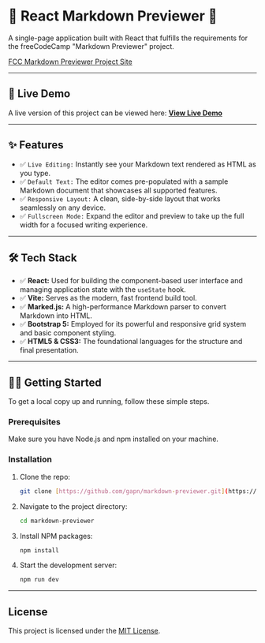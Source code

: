 # 📝 React Markdown Previewer 📝

A single-page application built with React that fulfills the requirements for the freeCodeCamp "Markdown Previewer" project.

[FCC Markdown Previewer Project Site](https://www.freecodecamp.org/learn/front-end-development-libraries/front-end-development-libraries-projects/build-a-markdown-previewer)

---

## 🚀 Live Demo

A live version of this project can be viewed here: **[View Live Demo](https://markdown-previewer-eta-bay.vercel.app/)**

---

## ✨ Features

* ✅ `Live Editing:` Instantly see your Markdown text rendered as HTML as you type.
* ✅ `Default Text:` The editor comes pre-populated with a sample Markdown document that showcases all supported features.
* ✅ `Responsive Layout:` A clean, side-by-side layout that works seamlessly on any device.
* ✅ `Fullscreen Mode:` Expand the editor and preview to take up the full width for a focused writing experience.

---

## 🛠️ Tech Stack

* ✅ **React:** Used for building the component-based user interface and managing application state with the `useState` hook.
* ✅ **Vite:** Serves as the modern, fast frontend build tool.
* ✅ **Marked.js:** A high-performance Markdown parser to convert Markdown into HTML.
* ✅ **Bootstrap 5:** Employed for its powerful and responsive grid system and basic component styling.
* ✅ **HTML5 & CSS3:** The foundational languages for the structure and final presentation.

---

## 🧑‍💻 Getting Started

To get a local copy up and running, follow these simple steps.

### Prerequisites

Make sure you have Node.js and npm installed on your machine.

### Installation

1.  Clone the repo:
    ```bash
    git clone [https://github.com/gapn/markdown-previewer.git](https://github.com/gapn/markdown-previewer.git)
    ```
2.  Navigate to the project directory:
    ```bash
    cd markdown-previewer
    ```
3.  Install NPM packages:
    ```bash
    npm install
    ```
4.  Start the development server:
    ```bash
    npm run dev
    ```

---

## License

This project is licensed under the [MIT License](./LICENSE.txt).